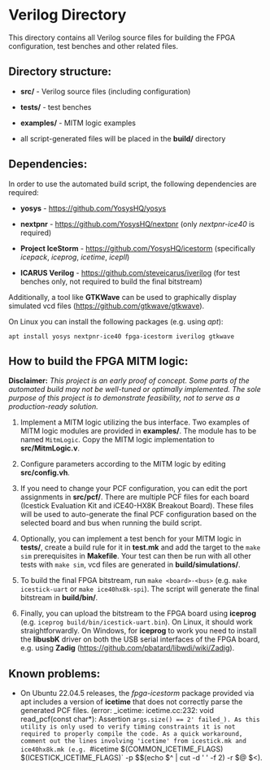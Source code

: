 # Verilog Directory

This directory contains all Verilog source files for building the FPGA configuration, test benches and other related files.

## Directory structure:

* **src/** - Verilog source files (including configuration)

* **tests/** - test benches

* **examples/** - MITM logic examples

* all script-generated files will be placed in the **build/** directory

## Dependencies:

In order to use the automated build script, the following dependencies are required:

* **yosys** - https://github.com/YosysHQ/yosys

* **nextpnr** - https://github.com/YosysHQ/nextpnr (only _nextpnr-ice40_ is required)

* **Project IceStorm** - https://github.com/YosysHQ/icestorm (specifically _icepack_, _iceprog_, _icetime_, _icepll_)

* **ICARUS Verilog** - https://github.com/steveicarus/iverilog (for test benches only, not required to build the final bitstream)

Additionally, a tool like **GTKWave** can be used to graphically display simulated vcd files (https://github.com/gtkwave/gtkwave).

On Linux you can install the following packages (e.g. using _apt_):

`apt install yosys nextpnr-ice40 fpga-icestorm iverilog gtkwave`

## How to build the FPGA MITM logic:

**Disclaimer:** _This project is an early proof of concept. Some parts of the automated build may not be well-tuned or optimally implemented. The sole purpose of this project is to demonstrate feasibility, not to serve as a production-ready solution._

1. Implement a MITM logic utilizing the bus interface. Two examples of MITM logic modules are provided in **examples/**. The module has to be named `MitmLogic`. Copy the MITM logic implementation to **src/MitmLogic.v**.

2. Configure parameters according to the MITM logic by editing **src/config.vh**.

3. If you need to change your PCF configuration, you can edit the port assignments in **src/pcf/**. There are multiple PCF files for each board (Icestick Evaluation Kit and iCE40-HX8K Breakout Board). These files will be used to auto-generate the final PCF configuration based on the selected board and bus when running the build script.

4. Optionally, you can implement a test bench for your MITM logic in **tests/**, create a build rule for it in **test.mk** and add the target to the `make sim` prerequisites in **Makefile**. Your test can then be run with all other tests with `make sim`, vcd files are generated in **build/simulations/**.

5. To build the final FPGA bitstream, run `make <board>-<bus>` (e.g. `make icestick-uart` or `make ice40hx8k-spi`). The script will generate the final bitstream in **build/bin/**.

6. Finally, you can upload the bitstream to the FPGA board using **iceprog** (e.g. `iceprog build/bin/icestick-uart.bin`). On Linux, it should work straightforwardly. On Windows, for **iceprog** to work you need to install the **libusbK** driver on both the USB serial interfaces of the FPGA board, e.g. using **Zadig** (https://github.com/pbatard/libwdi/wiki/Zadig).

## Known problems:

* On Ubuntu 22.04.5 releases, the _fpga-icestorm_ package provided via apt includes a version of **icetime** that does not correctly parse the generated PCF files. (error: _icetime: icetime.cc:232: void read_pcf(const char*): Assertion `args.size() == 2' failed_). As this utility is only used to verify timing constraints it is not required to properly compile the code. As a quick workaround, comment out the lines involving 'icetime' from icestick.mk and ice40hx8k.mk (e.g. `#icetime $(COMMON_ICETIME_FLAGS) $(ICESTICK_ICETIME_FLAGS)` -p $$(echo $^ | cut -d ' ' -f 2) -r $@ $<).
